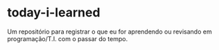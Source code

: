 # today-i-learned

Um repositório para registrar o que eu for aprendendo ou revisando em programação/T.I. com o passar do tempo.
